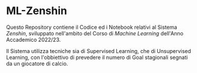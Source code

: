 # ML-Zenshin

Questo Repository contiene il Codice ed i Notebook relativi al Sistema *Zenshin*, sviluppato nell'ambito del Corso di *Machine Learning* dell'Anno Accademico 2022/23.

Il Sistema utilizza tecniche sia di Supervised Learning, che di Unsupervised Learning, con l'obbiettivo di prevedere il numero di Goal stagionali segnati da un giocatore di calcio.
 
